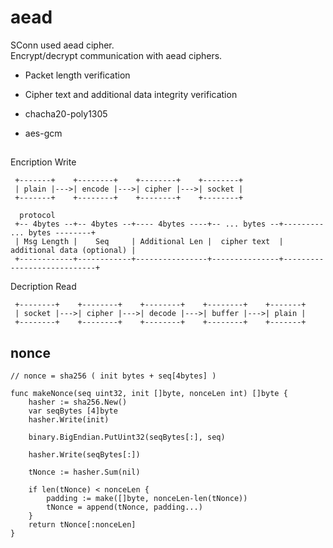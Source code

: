 # aead
SConn used aead cipher.   
Encrypt/decrypt communication with aead ciphers.  
 - Packet length verification
 - Cipher text and additional data integrity verification

 - chacha20-poly1305
 - aes-gcm

##
Encription Write
```
 +-------+    +--------+    +--------+    +--------+
 | plain |--->| encode |--->| cipher |--->| socket |
 +-------+    +--------+    +--------+    +--------+

  protocol
 +-- 4bytes --+-- 4bytes --+---- 4bytes ----+-- ... bytes --+--------- ... bytes --------+
 | Msg Length |    Seq     | Additional Len |  cipher text  | additional data (optional) |
 +------------+------------+----------------+---------------+----------------------------+
```
Decription Read
```
 +--------+    +--------+    +--------+    +--------+    +-------+
 | socket |--->| cipher |--->| decode |--->| buffer |--->| plain |
 +--------+    +--------+    +--------+    +--------+    +-------+
```

## nonce
```
// nonce = sha256 ( init bytes + seq[4bytes] )

func makeNonce(seq uint32, init []byte, nonceLen int) []byte {
	hasher := sha256.New()
	var seqBytes [4]byte
	hasher.Write(init)

	binary.BigEndian.PutUint32(seqBytes[:], seq)

	hasher.Write(seqBytes[:])

	tNonce := hasher.Sum(nil)

	if len(tNonce) < nonceLen {
		padding := make([]byte, nonceLen-len(tNonce))
		tNonce = append(tNonce, padding...)
	}
	return tNonce[:nonceLen]
}
```